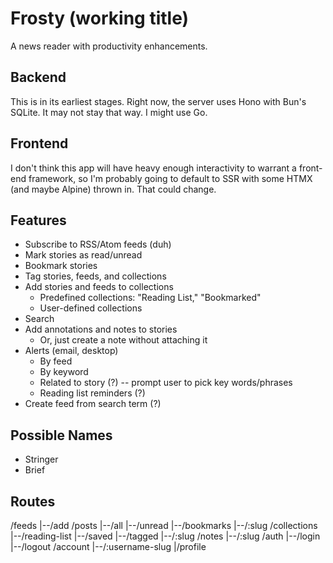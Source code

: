 # Frosty (working title)
A news reader with productivity enhancements.

## Backend
This is in its earliest stages. Right now, the server uses Hono with Bun's SQLite. It may not stay that way. I might use Go.

## Frontend
I don't think this app will have heavy enough interactivity to warrant a front-end framework, so I'm probably going to default to SSR with some HTMX (and maybe Alpine) thrown in. That could change.

## Features
- Subscribe to RSS/Atom feeds (duh)
- Mark stories as read/unread
- Bookmark stories
- Tag stories, feeds, and collections
- Add stories and feeds to collections
  - Predefined collections: "Reading List," "Bookmarked"
  - User-defined collections
- Search
- Add annotations and notes to stories
  - Or, just create a note without attaching it
- Alerts (email, desktop)
  - By feed
  - By keyword
  - Related to story (?) -- prompt user to pick key words/phrases
  - Reading list reminders (?)
- Create feed from search term (?)

## Possible Names
- Stringer
- Brief


## Routes
/feeds
 |--/add
/posts
 |--/all
 |--/unread
 |--/bookmarks
 |--/:slug
/collections
 |--/reading-list
 |--/saved
 |--/tagged
 |--/:slug
/notes
 |--/:slug
/auth
 |--/login
 |--/logout
/account
 |--/:username-slug
     |/profile